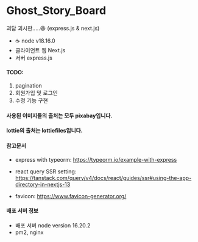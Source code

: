 # Ghost_Story_Board

괴담 괴시판.....😆 (express.js &amp; next.js)

- ☕ node v18.16.0
- 클라이언트 웹 Next.js
- 서버 express.js

#### TODO:

1. pagination
2. 회원가입 및 로그인
3. 수정 기능 구현

#### 사용된 이미지들의 출처는 모두 pixabay입니다.

#### lottie의 출처는 lottiefiles입니다.

#### 참고문서

- express with typeorm: https://typeorm.io/example-with-express

- react query SSR setting: https://tanstack.com/query/v4/docs/react/guides/ssr#using-the-app-directory-in-nextjs-13

- favicon: https://www.favicon-generator.org/

#### 배포 서버 정보

- 배포 서버 node version 16.20.2
- pm2, nginx
